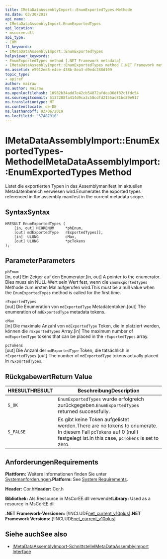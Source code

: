 ```yaml
---
title: IMetaDataAssemblyImport::EnumExportedTypes-Methode
ms.date: 03/30/2017
api_name:
- IMetaDataAssemblyImport.EnumExportedTypes
api_location:
- mscoree.dll
api_type:
- COM
f1_keywords:
- IMetaDataAssemblyImport::EnumExportedTypes
helpviewer_keywords:
- EnumExportedTypes method [.NET Framework metadata]
- IMetaDataAssemblyImport::EnumExportedTypes method [.NET Framework metadata]
ms.assetid: e5912ed8-e4ce-438b-8ea3-d9e4c288d109
topic_type:
- apiref
author: mairaw
ms.author: mairaw
ms.openlocfilehash: 10982b34add7e42cb54872afdea96df82c1fdc54
ms.sourcegitcommit: 5137208fa414d9ca3c58cdfd2155ac81bc89e917
ms.translationtype: MT
ms.contentlocale: de-DE
ms.lasthandoff: 03/06/2019
ms.locfileid: "57487910"
---
```

# <a name="imetadataassemblyimportenumexportedtypes-method"></a><span data-ttu-id="7c43f-102">IMetaDataAssemblyImport::EnumExportedTypes-Methode</span><span class="sxs-lookup"><span data-stu-id="7c43f-102">IMetaDataAssemblyImport::EnumExportedTypes Method</span></span>
<span data-ttu-id="7c43f-103">Listet die exportierten Typen in das Assemblymanifest im aktuellen Metadatenbereich verwiesen wird.</span><span class="sxs-lookup"><span data-stu-id="7c43f-103">Enumerates the exported types referenced in the assembly manifest in the current metadata scope.</span></span>  
  
## <a name="syntax"></a><span data-ttu-id="7c43f-104">Syntax</span><span class="sxs-lookup"><span data-stu-id="7c43f-104">Syntax</span></span>  
  
```  
HRESULT EnumExportedTypes (  
    [in, out] HCORENUM     *phEnum,   
    [out] mdExportedType   rExportedTypes[],   
    [in]  ULONG            cMax,   
    [out] ULONG            *pcTokens  
);  
```  
  
## <a name="parameters"></a><span data-ttu-id="7c43f-105">Parameter</span><span class="sxs-lookup"><span data-stu-id="7c43f-105">Parameters</span></span>  
 `phEnum`  
 <span data-ttu-id="7c43f-106">[in, out] Ein Zeiger auf den Enumerator.</span><span class="sxs-lookup"><span data-stu-id="7c43f-106">[in, out] A pointer to the enumerator.</span></span> <span data-ttu-id="7c43f-107">Dies muss ein NULL-Wert sein Wert fest, wenn die `EnumExportedTypes` Methode zum ersten Mal aufgerufen wird.</span><span class="sxs-lookup"><span data-stu-id="7c43f-107">This must be a null value when the `EnumExportedTypes` method is called for the first time.</span></span>  
  
 `rExportedTypes`  
 <span data-ttu-id="7c43f-108">[out] Die Enumeration von `mdExportedType` Metadatentoken.</span><span class="sxs-lookup"><span data-stu-id="7c43f-108">[out] The enumeration of `mdExportedType` metadata tokens.</span></span>  
  
 `cMax`  
 <span data-ttu-id="7c43f-109">[in] Die maximale Anzahl von `mdExportedType` Token, die in platziert werden, können die `rExportedTypes` Array.</span><span class="sxs-lookup"><span data-stu-id="7c43f-109">[in] The maximum number of `mdExportedType` tokens that can be placed in the `rExportedTypes` array.</span></span>  
  
 `pcTokens`  
 <span data-ttu-id="7c43f-110">[out] Die Anzahl der `mdExportedType` Token, die tatsächlich in `rExportedTypes`.</span><span class="sxs-lookup"><span data-stu-id="7c43f-110">[out] The number of `mdExportedType` tokens actually placed in `rExportedTypes`.</span></span>  
  
## <a name="return-value"></a><span data-ttu-id="7c43f-111">Rückgabewert</span><span class="sxs-lookup"><span data-stu-id="7c43f-111">Return Value</span></span>  
  
|<span data-ttu-id="7c43f-112">HRESULT</span><span class="sxs-lookup"><span data-stu-id="7c43f-112">HRESULT</span></span>|<span data-ttu-id="7c43f-113">Beschreibung</span><span class="sxs-lookup"><span data-stu-id="7c43f-113">Description</span></span>|  
|-------------|-----------------|  
|`S_OK`|<span data-ttu-id="7c43f-114">`EnumExportedTypes` wurde erfolgreich zurückgegeben.</span><span class="sxs-lookup"><span data-stu-id="7c43f-114">`EnumExportedTypes` returned successfully.</span></span>|  
|`S_FALSE`|<span data-ttu-id="7c43f-115">Es gibt keine Token aufgelistet werden.</span><span class="sxs-lookup"><span data-stu-id="7c43f-115">There are no tokens to enumerate.</span></span> <span data-ttu-id="7c43f-116">In diesem Fall `pcTokens` auf 0 (null) festgelegt ist.</span><span class="sxs-lookup"><span data-stu-id="7c43f-116">In this case, `pcTokens` is set to zero.</span></span>|  
  
## <a name="requirements"></a><span data-ttu-id="7c43f-117">Anforderungen</span><span class="sxs-lookup"><span data-stu-id="7c43f-117">Requirements</span></span>  
 <span data-ttu-id="7c43f-118">**Plattform:** Weitere Informationen finden Sie unter [Systemanforderungen](../../../../docs/framework/get-started/system-requirements.md).</span><span class="sxs-lookup"><span data-stu-id="7c43f-118">**Platform:** See [System Requirements](../../../../docs/framework/get-started/system-requirements.md).</span></span>  
  
 <span data-ttu-id="7c43f-119">**Header:** Cor.h</span><span class="sxs-lookup"><span data-stu-id="7c43f-119">**Header:** Cor.h</span></span>  
  
 <span data-ttu-id="7c43f-120">**Bibliothek:** Als Ressource in MsCorEE.dll verwendet</span><span class="sxs-lookup"><span data-stu-id="7c43f-120">**Library:** Used as a resource in MsCorEE.dll</span></span>  
  
 <span data-ttu-id="7c43f-121">**.NET Framework-Versionen:** [!INCLUDE[net_current_v10plus](../../../../includes/net-current-v10plus-md.md)]</span><span class="sxs-lookup"><span data-stu-id="7c43f-121">**.NET Framework Versions:** [!INCLUDE[net_current_v10plus](../../../../includes/net-current-v10plus-md.md)]</span></span>  
  
## <a name="see-also"></a><span data-ttu-id="7c43f-122">Siehe auch</span><span class="sxs-lookup"><span data-stu-id="7c43f-122">See also</span></span>
- [<span data-ttu-id="7c43f-123">IMetaDataAssemblyImport-Schnittstelle</span><span class="sxs-lookup"><span data-stu-id="7c43f-123">IMetaDataAssemblyImport Interface</span></span>](../../../../docs/framework/unmanaged-api/metadata/imetadataassemblyimport-interface.md)
